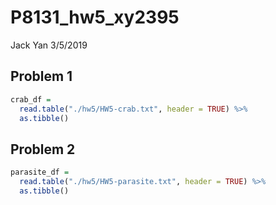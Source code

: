 P8131\_hw5\_xy2395
================
Jack Yan
3/5/2019

Problem 1
---------

``` r
crab_df = 
  read.table("./hw5/HW5-crab.txt", header = TRUE) %>% 
  as.tibble()
```

Problem 2
---------

``` r
parasite_df = 
  read.table("./hw5/HW5-parasite.txt", header = TRUE) %>% 
  as.tibble()
```
